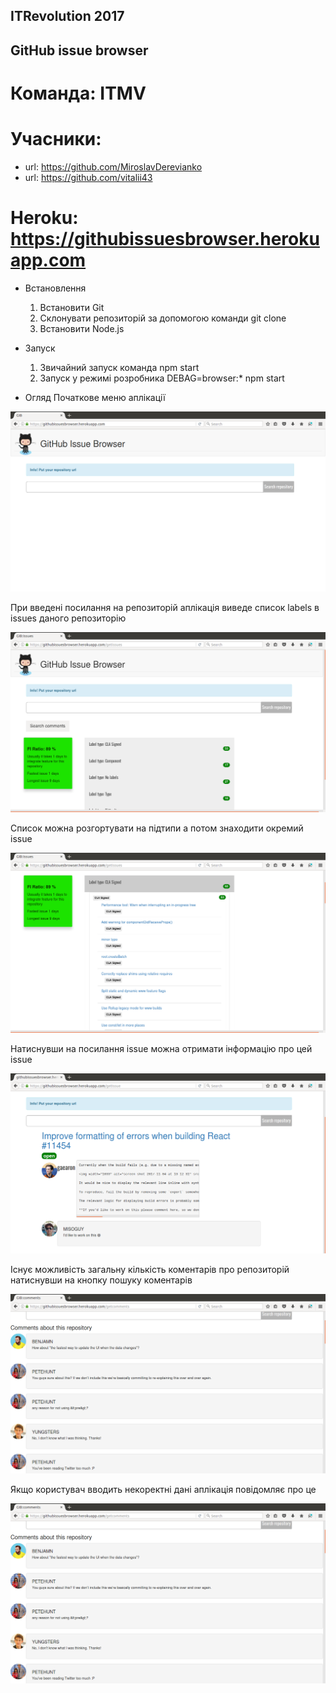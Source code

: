 ## ITRevolution 2017
## GitHub issue browser

# Команда: ITMV
# Учасники:
  - url: https://github.com/MiroslavDerevianko
  - url: https://github.com/vitalii43

# Heroku: https://githubissuesbrowser.herokuapp.com


-  Встановлення 
   1. Встановити Git 
   2. Склонувати репозиторій за допомогою команди git clone 
   3. Встановити Node.js
   
-  Запуск
   1. Звичайний запуск команда npm start
   2. Запуск у режимі розробника DEBAG=browser:* npm start

- Огляд
   Початкове меню аплікації
   
![alt text](https://github.com/ITMV-VNTU/Browser/blob/master/Screenshoots/Screenshot_1.png)
   
   При введені посилання на репозиторій аплікація виведе список labels  в issues даного репозиторію
 
![alt text](https://github.com/ITMV-VNTU/Browser/blob/master/Screenshoots/Screenshot_2.png)

   Список можна розгортувати на підтипи а потом знаходити окремий issue
   
![alt text](https://github.com/ITMV-VNTU/Browser/blob/master/Screenshoots/Screenshot_3.png)

   Натиснувши на посилання issue можна отримати інформацію про цей issue
   
![alt text](https://github.com/ITMV-VNTU/Browser/blob/master/Screenshoots/Screenshot_4.png)
  
   Існує можливість загальну кількість коментарів про репозиторій натиснувши на кнопку пошуку коментарів
   
![alt text](https://github.com/ITMV-VNTU/Browser/blob/master/Screenshoots/Screenshot_5.png)

   Якщо користувач вводить некоректні дані аплікація повідомляє про це
   
![alt text](https://github.com/ITMV-VNTU/Browser/blob/master/Screenshoots/Screenshot_5.png)
